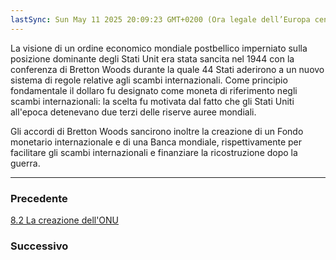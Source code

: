 ```yaml
---
lastSync: Sun May 11 2025 20:09:23 GMT+0200 (Ora legale dell’Europa centrale)
---
```

La visione di un ordine economico mondiale postbellico imperniato sulla posizione dominante degli Stati Unit era stata sancita nel 1944 con la conferenza di Bretton Woods durante la quale 44 Stati aderirono a un nuovo sistema di regole relative agli scambi internazionali. Come principio fondamentale il dollaro fu designato come moneta di riferimento negli scambi internazionali: la scelta fu motivata dal fatto che gli Stati Uniti all'epoca detenevano due terzi delle riserve auree mondiali.

Gli accordi di Bretton Woods sancirono inoltre la creazione di un Fondo monetario internazionale e di una Banca mondiale, rispettivamente per facilitare gli scambi internazionali e finanziare la ricostruzione dopo la guerra.


---
### Precedente
[8.2 La creazione dell'ONU](8.2%20La%20creazione%20dell'ONU.md)

### Successivo
